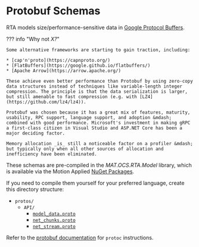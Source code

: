 # Protobuf Schemas

RTA models size/performance-sensitive data in [Google Protocol Buffers](https://developers.google.com/protocol-buffers).

??? info "Why not _X?_"

    Some alternative frameworks are starting to gain traction, including:

    * [cap'n'proto](https://capnproto.org/)
    * [FlatBuffers](https://google.github.io/flatbuffers/)
    * [Apache Arrow](https://arrow.apache.org/)

    These achieve even better performance than Protobuf by using zero-copy data structures instead of techniques like variable-length integer compression. The principle is that the data serialization is larger, but still amenable to fast compression (e.g. with [LZ4](https://github.com/lz4/lz4)).

    Protobuf was chosen because it has a great mix of features, maturity, usability, RPC support, language support, and adoption &mdash; combined with good performance. Microsoft's investment in making gRPC a first-class citizen in Visual Studio and ASP.NET Core has been a major deciding factor.

    Memory allocation _is_ still a noticeable factor on a profiler &mdash; but typically only when all other sources of allocation and inefficiency have been eliminated.

These schemas are pre-compiled in the _MAT.OCS.RTA.Model_ library, which is available via the Motion Applied [NuGet Packages](../../downloads.md#nuget-binaries).

If you need to compile them yourself for your preferred language, create this directory structure:

* `protos/`
    * `API/`
        * [`model_data.proto`](model_data.md)
        * [`net_chunks.proto`](net_chunks.md)
        * [`net_stream.proto`](net_stream.md)

Refer to the [protobuf documentation](https://developers.google.com/protocol-buffers/docs/overview#generating) for `protoc` instructions. 
